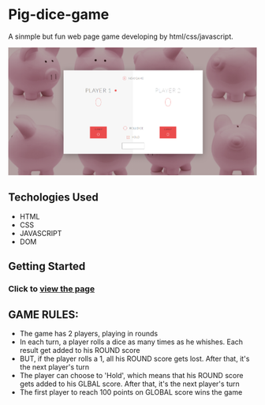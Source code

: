 # Pig-dice-game

A sinmple but fun web page game developing by html/css/javascript.

![Screen Shot](./pig-dice-game.png?raw=true "page of game")


## Techologies Used

* HTML
* CSS
* JAVASCRIPT
* DOM


## Getting Started

### Click to [view the page](https://youquanliu.github.io/Pig-dice-game/)


## GAME RULES:


- The game has 2 players, playing in rounds
- In each turn, a player rolls a dice as many times as he whishes. Each result get added to his ROUND score
- BUT, if the player rolls a 1, all his ROUND score gets lost. After that, it's the next player's turn
- The player can choose to 'Hold', which means that his ROUND score gets added to his GLBAL score. After that, it's the next player's turn
- The first player to reach 100 points on GLOBAL score wins the game



